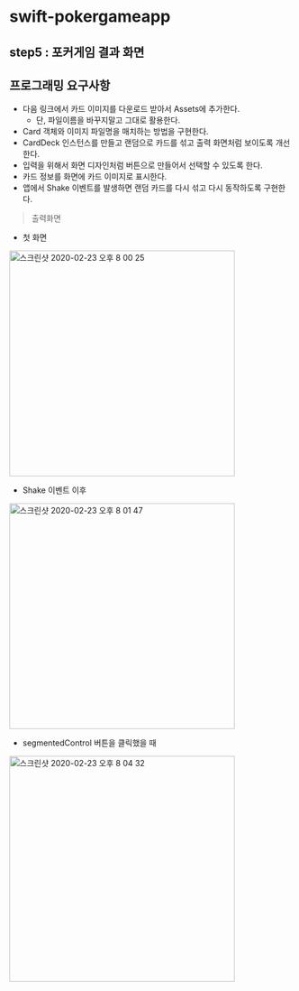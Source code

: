 # swift-pokergameapp

## step5 : 포커게임 결과 화면

## 프로그래밍 요구사항 

* 다음 링크에서 카드 이미지를 다운로드 받아서 Assets에 추가한다.
  * 단, 파일이름을 바꾸지말고 그대로 활용한다.
* Card 객체와 이미지 파일명을 매치하는 방법을 구현한다.
* CardDeck 인스턴스를 만들고 랜덤으로 카드를 섞고 출력 화면처럼 보이도록 개선한다.
* 입력을 위해서 화면 디자인처럼 버튼으로 만들어서 선택할 수 있도록 한다.
* 카드 정보를 화면에 카드 이미지로 표시한다.
* 앱에서 Shake 이벤트를 발생하면 랜덤 카드를 다시 섞고 다시 동작하도록 구현한다.
 
> 출력화면

* 첫 화면

<img width="400" alt="스크린샷 2020-02-23 오후 8 00 25" src="https://user-images.githubusercontent.com/38216027/75110893-334cf580-5677-11ea-84f2-bafa9861c40c.png">

* Shake 이벤트 이후

<img width="400" alt="스크린샷 2020-02-23 오후 8 01 47" src="https://user-images.githubusercontent.com/38216027/75110905-642d2a80-5677-11ea-8825-7245382a6dd4.png">

* segmentedControl 버튼을 클릭했을 때

<img width="400" alt="스크린샷 2020-02-23 오후 8 04 32" src="https://user-images.githubusercontent.com/38216027/75110936-ba01d280-5677-11ea-8c03-be76d410eb08.png">